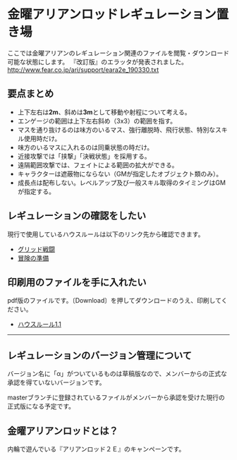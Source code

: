 # 金曜アリアンロッドレギュレーション置き場
ここでは金曜アリアンのレギュレーション関連のファイルを閲覧・ダウンロード可能な状態にします。
『改訂版』のエラッタが発表されました。
http://www.fear.co.jp/ari/support/eara2e_190330.txt

## 要点まとめ
- 上下左右は**2m**、斜めは**3m**として移動や射程について考える。
- エンゲージの範囲は上下左右斜め（3x3）の範囲を指す。
- マスを通り抜けるのは味方のいるマス、強行離脱時、飛行状態、特別なスキル使用時だけ。
- 味方のいるマスに入れるのは同乗状態の時だけ。
- 近接攻撃では「挟撃」「決戦状態」を採用する。
- 遠隔範囲攻撃では、フェイトによる範囲の拡大ができる。
- キャラクターは遮蔽物にならない（GMが指定したオブジェクト類のみ）。
- 成長点は配布しない。レベルアップ及び一般スキル取得のタイミングはGMが指定する。

## レギュレーションの確認をしたい
現行で使用しているハウスルールは以下のリンク先から確認できます。
- [グリッド戦闘](グリッド戦闘.md)
- [冒険の準備](冒険の準備.md)

## 印刷用のファイルを手に入れたい
pdf版のファイルです。〔Download〕を押してダウンロードのうえ、印刷してください。
- [ハウスルール1.1](ハウスルール1.1.pdf)

___

## レギュレーションのバージョン管理について
バージョン名に「α」がついているものは草稿版なので、メンバーからの正式な承認を得ていないバージョンです。

masterブランチに登録されているファイルがメンバーから承認を受けた現行の正式版になる予定です。

## 金曜アリアンロッドとは？
内輪で遊んでいる『アリアンロッド２Ｅ』のキャンペーンです。

